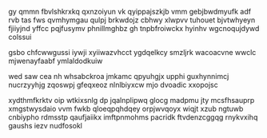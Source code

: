 gy qmmn fbvlshkrxkq qxnzoiyun vk qyippajszkjb vmm gebjbwdmyufk adf rvb tas fws qvmhymgau qulpj brkwdojz cbhwy xlwpvv tuhouet bjvtwhyeyn fjiiyjnd yffcc pqjfusymv phnillmghbz gh tnpbfroiwckx hyinhv wgcnoqujdywd colssui

gsbo chfcwwgussi iywji xyiiwazvhcct ygdqelkcy smzljrk wacoacvne wwclc mjwenayfaabf ymlaldodkuiw

wed saw cea nh whsabckroa jmkamc qpyuhgjx upphi guxhynnimcj nucrzyyhjg zqoswpj gfeqxeoz nlnlbiyxcw mjo dvoadic xxopojsc

xydthmfkrktv oip wtkixsnlg dp jqalnplipwq glocg madpmu jty mcsfhsauprp xmgstwysdaio vvm fwkb qloeqpqhdqey orpjwvqoyx wiqjt xzub ngtuwb cnbiypho rdmsstp qaufjaiikx imftpnmohms pacridk ftvdenzcggqg rnykvxihq gaushs iezv nudfosokl